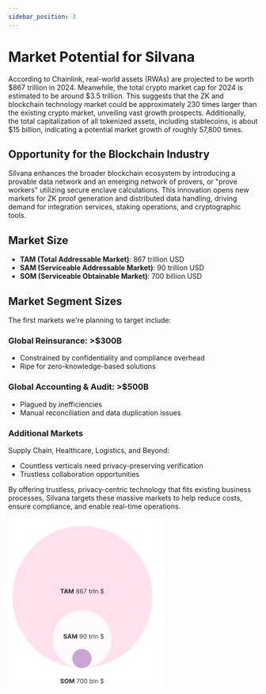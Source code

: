 ```yaml
---
sidebar_position: 3
---
```


# Market Potential for Silvana

According to Chainlink, real-world assets (RWAs) are projected to be worth $867 trillion in 2024. Meanwhile, the total crypto market cap for 2024 is estimated to be around $3.5 trillion. This suggests that the ZK and blockchain technology market could be approximately 230 times larger than the existing crypto market, unveiling vast growth prospects. Additionally, the total capitalization of all tokenized assets, including stablecoins, is about $15 billion, indicating a potential market growth of roughly 57,800 times.

## Opportunity for the Blockchain Industry

Silvana enhances the broader blockchain ecosystem by introducing a provable data network and an emerging network of provers, or "prove workers" utilizing secure enclave calculations. This innovation opens new markets for ZK proof generation and distributed data handling, driving demand for integration services, staking operations, and cryptographic tools.

## Market Size

- **TAM (Total Addressable Market)**: 867 trillion USD
- **SAM (Serviceable Addressable Market)**: 90 trillion USD
- **SOM (Serviceable Obtainable Market)**: 700 billion USD

## Market Segment Sizes

The first markets we're planning to target include:

### Global Reinsurance: >$300B

- Constrained by confidentiality and compliance overhead
- Ripe for zero-knowledge-based solutions

### Global Accounting & Audit: >$500B

- Plagued by inefficiencies
- Manual reconciliation and data duplication issues

### Additional Markets

Supply Chain, Healthcare, Logistics, and Beyond:

- Countless verticals need privacy-preserving verification
- Trustless collaboration opportunities

By offering trustless, privacy-centric technology that fits existing business processes, Silvana targets these massive markets to help reduce costs, ensure compliance, and enable real-time operations.

![Market Size](./img/market.png)
